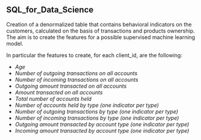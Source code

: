 ## SQL_for_Data_Science

Creation of a denormalized table that contains behavioral indicators on the customers, calculated on the basis of transactions and products ownership. The aim is to create the features for a possible supervised machine learning model.

In particular the features to create, for each client_id, are the following:
* _Age_
* _Number of outgoing transactions on all accounts_
* _Number of incoming transactions on all accounts_
* _Outgoing amount transacted on all accounts_
* _Amount transacted on all accounts_
* _Total number of accounts held_
* _Number of accounts held by type (one indicator per type)_
* _Number of outgoing transactions by type (one indicator per type)_
* _Number of incoming transactions by type (one indicator per type)_
* _Outgoing amount transacted by account type (one indicator per type)_
* _Incoming amount transacted by account type (one indicator per type)_
